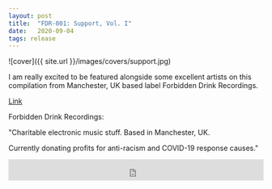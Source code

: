```yaml
---
layout: post
title:  "FDR​-​001: Support, Vol. I"
date:   2020-09-04
tags: release
---
```

![cover]({{ site.url }}/images/covers/support.jpg)

I am really excited to be featured alongside some excellent artists on this compilation from Manchester, UK based label Forbidden Drink Recordings.

[Link](http://forbiddendrinkrecordings.bandcamp.com/album/fdr-001-support-vol-i)

Forbidden Drink Recordings:

"Charitable electronic music stuff. Based in Manchester, UK.

Currently donating profits for anti-racism and COVID-19 response causes."

<iframe style="border: 0; width: 100%; height: 42px;" src="https://bandcamp.com/EmbeddedPlayer/album=1886929106/size=small/bgcol=ffffff/linkcol=0687f5/transparent=true/" seamless><a href="http://forbiddendrinkrecordings.bandcamp.com/album/fdr-001-support-vol-i">FDR-001: Support, Vol. I by Forbidden Drink Recordings</a></iframe>
